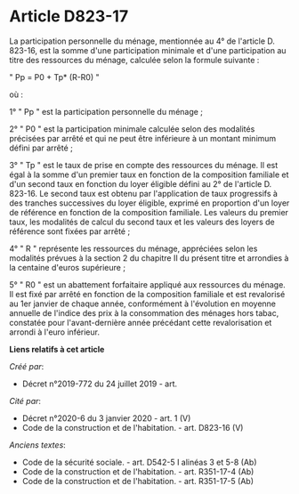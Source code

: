 # Article D823-17

La participation personnelle du ménage, mentionnée au 4° de l'article D. 823-16, est la somme d'une participation minimale et
d'une participation au titre des ressources du ménage, calculée selon la formule suivante : 

" Pp = P0 + Tp* (R-R0) " 

où : 

1° " Pp " est la participation personnelle du ménage ; 

2° " P0 " est la participation minimale calculée selon des modalités précisées par arrêté et qui ne peut être inférieure à un
montant minimum défini par arrêté ; 

3° " Tp " est le taux de prise en compte des ressources du ménage. Il est égal à la somme d'un premier taux en fonction de la
composition familiale et d'un second taux en fonction du loyer éligible défini au 2° de l'article D. 823-16. Le second taux
est obtenu par l'application de taux progressifs à des tranches successives du loyer éligible, exprimé en proportion d'un
loyer de référence en fonction de la composition familiale. Les valeurs du premier taux, les modalités de calcul du second
taux et les valeurs des loyers de référence sont fixées par arrêté ; 

4° " R " représente les ressources du ménage, appréciées selon les modalités prévues à la section 2 du chapitre II du présent
titre et arrondies à la centaine d'euros supérieure ; 

5° " R0 " est un abattement forfaitaire appliqué aux ressources du ménage. Il est fixé par arrêté en fonction de la
composition familiale et est revalorisé au 1er janvier de chaque année, conformément à l'évolution en moyenne annuelle de
l'indice des prix à la consommation des ménages hors tabac, constatée pour l'avant-dernière année précédant cette
revalorisation et arrondi à l'euro inférieur.

**Liens relatifs à cet article**

_Créé par_:

  - Décret n°2019-772 du 24 juillet 2019 - art.

_Cité par_:

  - Décret n°2020-6 du 3 janvier 2020 - art. 1 (V)
  - Code de la construction et de l'habitation. - art. D823-16 (V)

_Anciens textes_:

  - Code de la sécurité sociale. - art. D542-5 I alinéas 3 et 5-8 (Ab)
  - Code de la construction et de l'habitation. - art. R351-17-4 (Ab)
  - Code de la construction et de l'habitation. - art. R351-17-5 (Ab)
